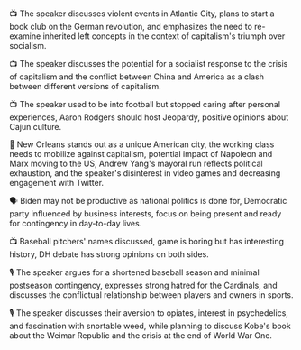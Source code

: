 📺 The speaker discusses violent events in Atlantic City, plans to start a book club on the German revolution, and emphasizes the need to re-examine inherited left concepts in the context of capitalism's triumph over socialism.

📺 The speaker discusses the potential for a socialist response to the crisis of capitalism and the conflict between China and America as a clash between different versions of capitalism.

📺 The speaker used to be into football but stopped caring after personal experiences, Aaron Rodgers should host Jeopardy, positive opinions about Cajun culture.

📰 New Orleans stands out as a unique American city, the working class needs to mobilize against capitalism, potential impact of Napoleon and Marx moving to the US, Andrew Yang's mayoral run reflects political exhaustion, and the speaker's disinterest in video games and decreasing engagement with Twitter.

🗣️ Biden may not be productive as national politics is done for, Democratic party influenced by business interests, focus on being present and ready for contingency in day-to-day lives.

📺 Baseball pitchers' names discussed, game is boring but has interesting history, DH debate has strong opinions on both sides.

🎙 The speaker argues for a shortened baseball season and minimal postseason contingency, expresses strong hatred for the Cardinals, and discusses the conflictual relationship between players and owners in sports.

🎙 The speaker discusses their aversion to opiates, interest in psychedelics, and fascination with snortable weed, while planning to discuss Kobe's book about the Weimar Republic and the crisis at the end of World War One.

